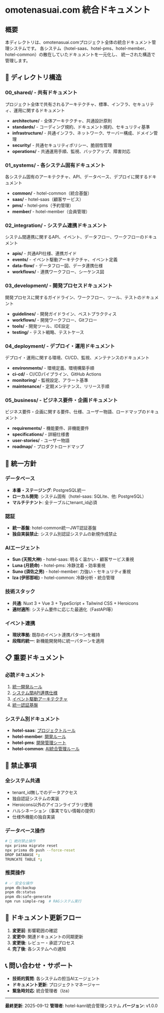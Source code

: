 # omotenasuai.com 統合ドキュメント

## 概要
本ディレクトリは、omotenasuai.comプロジェクト全体の統合ドキュメント管理システムです。
各システム（hotel-saas、hotel-pms、hotel-member、hotel-common）の散在していたドキュメントを一元化し、
統一された構造で管理します。

## 📁 ディレクトリ構造

### 00_shared/ - 共有ドキュメント
プロジェクト全体で共有されるアーキテクチャ、標準、インフラ、セキュリティ、運用に関するドキュメント

- **architecture/** - 全体アーキテクチャ、共通設計原則
- **standards/** - コーディング規約、ドキュメント規約、セキュリティ基準
- **infrastructure/** - 共通インフラ、ネットワーク、サーバー構成、ドメイン管理
- **security/** - 共通セキュリティポリシー、脆弱性管理
- **operations/** - 共通運用手順、監視、バックアップ、障害対応

### 01_systems/ - 各システム固有ドキュメント
各システム固有のアーキテクチャ、API、データベース、デプロイに関するドキュメント

- **common/** - hotel-common（統合基盤）
- **saas/** - hotel-saas（顧客サービス）
- **pms/** - hotel-pms（予約管理）
- **member/** - hotel-member（会員管理）

### 02_integration/ - システム連携ドキュメント
システム間連携に関するAPI、イベント、データフロー、ワークフローのドキュメント

- **apis/** - 共通API仕様、連携ガイド
- **events/** - イベント駆動アーキテクチャ、イベント定義
- **data-flow/** - データフロー図、データ連携仕様
- **workflows/** - 連携ワークフロー、シーケンス図

### 03_development/ - 開発プロセスドキュメント
開発プロセスに関するガイドライン、ワークフロー、ツール、テストのドキュメント

- **guidelines/** - 開発ガイドライン、ベストプラクティス
- **workflows/** - 開発ワークフロー、Gitフロー
- **tools/** - 開発ツール、IDE設定
- **testing/** - テスト戦略、テストケース

### 04_deployment/ - デプロイ・運用ドキュメント
デプロイ・運用に関する環境、CI/CD、監視、メンテナンスのドキュメント

- **environments/** - 環境定義、環境構築手順
- **ci-cd/** - CI/CDパイプライン、GitHub Actions
- **monitoring/** - 監視設定、アラート基準
- **maintenance/** - 定期メンテナンス、リリース手順

### 05_business/ - ビジネス要件・企画ドキュメント
ビジネス要件・企画に関する要件、仕様、ユーザー物語、ロードマップのドキュメント

- **requirements/** - 機能要件、非機能要件
- **specifications/** - 詳細仕様書
- **user-stories/** - ユーザー物語
- **roadmap/** - プロダクトロードマップ

## 🎯 統一方針

### データベース
- **本番・ステージング**: PostgreSQL統一
- **ローカル開発**: システム固有（hotel-saas: SQLite、他: PostgreSQL）
- **マルチテナント**: 全テーブルにtenant_id必須

### 認証
- **統一基盤**: hotel-common統一JWT認証基盤
- **独自実装禁止**: システム別認証システムの新規作成禁止

### AIエージェント
- **Sun (天照大神)** - hotel-saas: 明るく温かい・顧客サービス重視
- **Luna (月読命)** - hotel-pms: 冷静沈着・効率重視
- **Suno (須佐之男)** - hotel-member: 力強い・セキュリティ重視
- **Iza (伊邪那岐)** - hotel-common: 冷静分析・統合管理

### 技術スタック
- **共通**: Nuxt 3 + Vue 3 + TypeScript + Tailwind CSS + Heroicons
- **適材適所**: システム要件に応じた最適化（FastAPI等）

### イベント連携
- **現状準拠**: 既存のイベント連携パターンを維持
- **段階的統一**: 新機能開発時に統一パターンを適用

## 📋 重要ドキュメント

### 必読ドキュメント
1. [統一開発ルール](00_shared/standards/unified-development-rules.md)
2. [システム間API連携仕様](02_integration/apis/system-api-integration.md)
3. [イベント駆動アーキテクチャ](02_integration/events/event-driven-architecture.md)
4. [統一認証基盤](00_shared/architecture/unified-authentication-infrastructure-design.md)

### システム別ドキュメント
- **hotel-saas**: [プロジェクトルール](01_systems/saas/development/project-rules.md)
- **hotel-member**: [開発ルール](01_systems/member/.cursor/rules/rules.md)
- **hotel-pms**: [開発管理シート](01_systems/pms/temp-pms-docs/development-management-sheet.md)
- **hotel-common**: [AI統合管理ルール](00_shared/standards/ai-agent-rules.md)

## 🚫 禁止事項

### 全システム共通
- tenant_id無しでのデータアクセス
- 独自認証システムの実装
- Heroicons以外のアイコンライブラリ使用
- ハルシネーション（事実でない情報の提供）
- 仕様外機能の独自実装

### データベース操作
```bash
# 🚫 絶対禁止操作
npx prisma migrate reset
npx prisma db push --force-reset
DROP DATABASE *;
TRUNCATE TABLE *;
```

### 推奨操作
```bash
# ✅ 安全な操作
pnpm db:backup
pnpm db:status
pnpm db:safe-generate
npm run simple-rag  # RAGシステム実行
```

## 🔄 ドキュメント更新フロー

1. **変更前**: 影響範囲の確認
2. **変更中**: 関連ドキュメントの同期更新
3. **変更後**: レビュー・承認プロセス
4. **完了後**: 各システムへの通知

## 📞 問い合わせ・サポート

- **技術的質問**: 各システムの担当AIエージェント
- **ドキュメント更新**: プロジェクトマネージャー
- **緊急時対応**: 統合管理者（Iza）

---

**最終更新**: 2025-09-12
**管理者**: hotel-kanri統合管理システム
**バージョン**: v1.0.0

